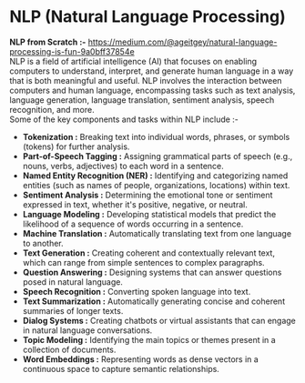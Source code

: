 # NLP (Natural Language Processing)
**NLP from Scratch :-** https://medium.com/@ageitgey/natural-language-processing-is-fun-9a0bff37854e </br>
NLP is a field of artificial intelligence (AI) that focuses on enabling computers to understand, interpret, and generate human language in a way 
that is both meaningful and useful. NLP involves the interaction between computers and human language, encompassing tasks such as text analysis,
language generation, language translation, sentiment analysis, speech recognition, and more. </br>
Some of the key components and tasks within NLP include :- 
* **Tokenization :** Breaking text into individual words, phrases, or symbols (tokens) for further analysis.
* **Part-of-Speech Tagging :** Assigning grammatical parts of speech (e.g., nouns, verbs, adjectives) to each word in a sentence.
* **Named Entity Recognition (NER) :** Identifying and categorizing named entities (such as names of people, organizations, locations) within text.
* **Sentiment Analysis :** Determining the emotional tone or sentiment expressed in text, whether it's positive, negative, or neutral.
* **Language Modeling :** Developing statistical models that predict the likelihood of a sequence of words occurring in a sentence.
* **Machine Translation :** Automatically translating text from one language to another.
* **Text Generation :** Creating coherent and contextually relevant text, which can range from simple sentences to complex paragraphs.
* **Question Answering :** Designing systems that can answer questions posed in natural language.
* **Speech Recognition :** Converting spoken language into text.
* **Text Summarization :** Automatically generating concise and coherent summaries of longer texts.
* **Dialog Systems :** Creating chatbots or virtual assistants that can engage in natural language conversations.
* **Topic Modeling :** Identifying the main topics or themes present in a collection of documents.
* **Word Embeddings :** Representing words as dense vectors in a continuous space to capture semantic relationships.
